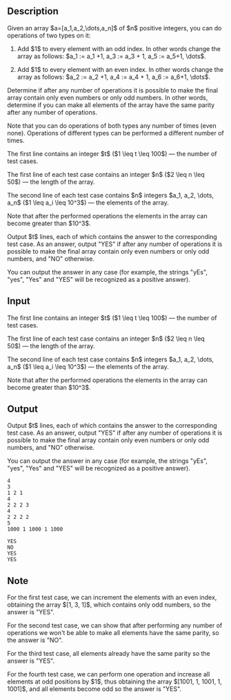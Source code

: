 ## Description

<div><p>Given an array $a=[a_1,a_2,\dots,a_n]$ of $n$ positive integers, you can do operations of two types on it:</p><ol> <li> Add $1$ to <span class="tex-font-style-bf">every</span> element with an <span class="tex-font-style-bf">odd</span> index. In other words change the array as follows: $a_1 := a_1 +1, a_3 := a_3 + 1, a_5 := a_5+1, \dots$.<p> </p></li><li> Add $1$ to <span class="tex-font-style-bf">every</span> element with an <span class="tex-font-style-bf">even</span> index. In other words change the array as follows: $a_2 := a_2 +1, a_4 := a_4 + 1, a_6 := a_6+1, \dots$.</li></ol><p>Determine if after any number of operations it is possible to make the final array contain only even numbers or only odd numbers. In other words, determine if you can make all elements of the array have the same parity after any number of operations.</p><p>Note that you can do operations of both types any number of times (even none). Operations of different types can be performed a different number of times.</p></div><div class="input-specification"><p>The first line contains an integer $t$ ($1 \leq t \leq 100$)&nbsp;— the number of test cases.</p><p>The first line of each test case contains an integer $n$ ($2 \leq n \leq 50$)&nbsp;— the length of the array.</p><p>The second line of each test case contains $n$ integers $a_1, a_2, \dots, a_n$ ($1 \leq a_i \leq 10^3$)&nbsp;— the elements of the array.</p><p>Note that after the performed operations the elements in the array can become greater than $10^3$.</p></div><div class="output-specification"><p>Output $t$ lines, each of which contains the answer to the corresponding test case. As an answer, output "<span class="tex-font-style-tt">YES</span>" if after any number of operations it is possible to make the final array contain only even numbers or only odd numbers, and "<span class="tex-font-style-tt">NO</span>" otherwise.</p><p>You can output the answer in any case (for example, the strings "<span class="tex-font-style-tt">yEs</span>", "<span class="tex-font-style-tt">yes</span>", "<span class="tex-font-style-tt">Yes</span>" and "<span class="tex-font-style-tt">YES</span>" will be recognized as a positive answer).</p></div>

## Input

<p>The first line contains an integer $t$ ($1 \leq t \leq 100$)&nbsp;— the number of test cases.</p><p>The first line of each test case contains an integer $n$ ($2 \leq n \leq 50$)&nbsp;— the length of the array.</p><p>The second line of each test case contains $n$ integers $a_1, a_2, \dots, a_n$ ($1 \leq a_i \leq 10^3$)&nbsp;— the elements of the array.</p><p>Note that after the performed operations the elements in the array can become greater than $10^3$.</p>

## Output

<p>Output $t$ lines, each of which contains the answer to the corresponding test case. As an answer, output "<span class="tex-font-style-tt">YES</span>" if after any number of operations it is possible to make the final array contain only even numbers or only odd numbers, and "<span class="tex-font-style-tt">NO</span>" otherwise.</p><p>You can output the answer in any case (for example, the strings "<span class="tex-font-style-tt">yEs</span>", "<span class="tex-font-style-tt">yes</span>", "<span class="tex-font-style-tt">Yes</span>" and "<span class="tex-font-style-tt">YES</span>" will be recognized as a positive answer).</p>





```input1
4
3
1 2 1
4
2 2 2 3
4
2 2 2 2
5
1000 1 1000 1 1000
```




```output1
YES
NO
YES
YES
```



## Note

<p>For the first test case, we can increment the elements with an even index, obtaining the array $[1, 3, 1]$, which contains only odd numbers, so the answer is "<span class="tex-font-style-tt">YES</span>".</p><p>For the second test case, we can show that after performing any number of operations we won't be able to make all elements have the same parity, so the answer is "<span class="tex-font-style-tt">NO</span>".</p><p>For the third test case, all elements already have the same parity so the answer is "<span class="tex-font-style-tt">YES</span>".</p><p>For the fourth test case, we can perform one operation and increase all elements at odd positions by $1$, thus obtaining the array $[1001, 1, 1001, 1, 1001]$, and all elements become odd so the answer is "<span class="tex-font-style-tt">YES</span>".</p>
